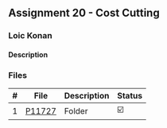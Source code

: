 ## Assignment 20 - Cost Cutting 

### Loic Konan

#### Description

> 

### Files

|   #   | File                | Description | Status                  |
| :---: | ------------------- | ----------- | ----------------------- |
|   1   | [P11727](./P11727) | Folder      | :ballot_box_with_check: |
